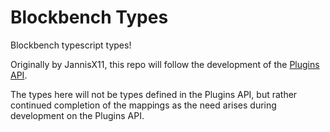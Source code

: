 # Blockbench Types <!-- [![npm version](https://img.shields.io/npm/v/blockbench-types)](https://www.npmjs.com/package/blockbench-types) -->

Blockbench typescript types!

Originally by JannisX11, this repo will follow the development of the [Plugins API](https://github.com/MaxTheMooshroom/bb-plugin-api).

The types here will not be types defined in the Plugins API, but rather continued completion of the mappings as
the need arises during development on the Plugins API.
